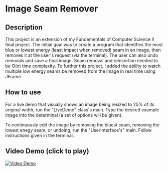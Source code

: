 # Image Seam Remover

## Description
This project is an extension of my Fundementals of Computer Science II final project. The initial goal was to create a program that identifies the most blue or lowest energy (least impact when removed) seam in an image, then removes it at the user's request (via the terminal). The user can also undo removals and save a final image. Seam removal and reinsertion needed to be O(n) time complexity. To further this project, I added the ability to watch multiple low energy seams be removed from the image in real time using JFrame.

## How to use
For a live demo that visually shows an image being resized to 25% of its original width, run the "LiveDemo" class's main. Type the desired example image into the determinal (a set of options will be given).

To continuously edit the image by removing the bluest seam, removing the lowest enegy seam, or undoing, run the "UserInterface's" main. Follow instructions given in the terminal.

## Video Demo (click to play)
[![Video Demo](https://img.youtube.com/vi/zpXWvhokJPs/0.jpg)](https://www.youtube.com/watch?v=zpXWvhokJPs)

